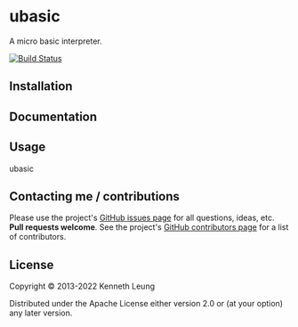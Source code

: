 # ubasic

A micro basic interpreter.

[![Build Status](https://travis-ci.org/llnek/ubasic.svg?branch=master)](https://travis-ci.org/llnek/ubasic)


## Installation


## Documentation


## Usage

ubasic <input-file>

## Contacting me / contributions

Please use the project's [GitHub issues page] for all questions, ideas, etc. **Pull requests welcome**. See the project's [GitHub contributors page] for a list of contributors.

## License

Copyright © 2013-2022 Kenneth Leung

Distributed under the Apache License either version 2.0 or (at
your option) any later version.

<!--- links (repos) -->
[CHANGELOG]: https://github.com/llnek/ubasic/releases
[GitHub issues page]: https://github.com/llnek/ubasic/issues
[GitHub contributors page]: https://github.com/llnek/ubasic/graphs/contributors



